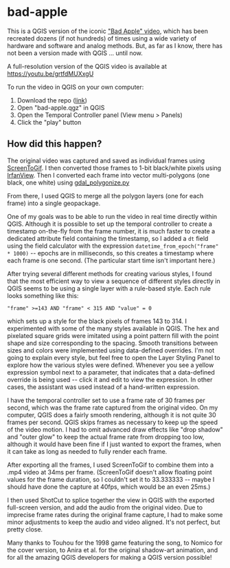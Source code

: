 # bad-apple
This is a QGIS version of the iconic ["Bad Apple" video](https://www.youtube.com/watch?v=FtutLA63Cp8), which has been recreated dozens (if not hundreds) of times using a wide variety of hardware and software and analog methods.  But, as far as I know, there has not been a version made with QGIS ... until now.

A full-resolution version of the QGIS video is available at <https://youtu.be/grtfdMUXxgU>

To run the video in QGIS on your own computer:
1. Download the repo ([link](https://github.com/kgjenkins/bad-apple/archive/refs/heads/main.zip))
2. Open "bad-apple.qgz" in QGIS
3. Open the Temporal Controller panel (View menu > Panels)
4. Click the "play" button


## How did this happen?

The original video was captured and saved as individual frames using [ScreenToGif](https://github.com/NickeManarin/ScreenToGif).  I then converted those frames to 1-bit black/white pixels using [IrfanView](https://www.irfanview.com/).  Then I converted each frame into vector multi-polygons (one black, one white) using [gdal_polygonize.py](https://gdal.org/programs/gdal_polygonize.html)

From there, I used QGIS to merge all the polygon layers (one for each frame) into a single geopackage.

One of my goals was to be able to run the video in real time directly within QGIS.  Although it is possible to set up the temporal controller to create a timestamp on-the-fly from the frame number, it is much faster to create a dedicated attribute field containing the timestamp, so I added a `dt` field using the field calculator with the expression `datetime_from_epoch("frame" * 1000)` -- epochs are in milliseconds, so this creates a timestamp where each frame is one second.  (The particular start time isn't important here.)

After trying several different methods for creating various styles, I found that the most efficient way to view a sequence of different styles directly in QGIS seems to be using a single layer with a rule-based style.  Each rule looks something like this:

```
"frame" >=143 AND "frame" < 315 AND "value" = 0
```

which sets up a style for the black pixels of frames 143 to 314.  I experimented with some of the many styles available in QGIS.  The hex and pixelated square grids were imitated using a point pattern fill with the point shape and size corresponding to the spacing.  Smooth transitions between sizes and colors were implemented using data-defined overrides.  I'm not going to explain every style, but feel free to open the Layer Styling Panel to explore how the various styles were defined.  Whenever you see a yellow expression symbol next to a parameter, that indicates that a data-defined override is being used -- click it and edit to view the expression.  In other cases, the assistant was used instead of a hand-written expression.

I have the temporal controller set to use a frame rate of 30 frames per second, which was the frame rate captured from the original video.  On my computer, QGIS does a fairly smooth rendering, although it is not quite 30 frames per second.  QGIS skips frames as necessary to keep up the speed of the video motion.  I had to omit advanced draw effects like "drop shadow" and "outer glow" to keep the actual frame rate from dropping too low, although it would have been fine if I just wanted to export the frames, when it can take as long as needed to fully render each frame.

After exporting all the frames, I used ScreenToGif to combine them into a .mp4 video at 34ms per frame.  (ScreenToGif doesn't allow floating point values for the frame duration, so I couldn't set it to 33.333333 -- maybe I should have done the capture at 40fps, which would be an even 25ms.)

I then used ShotCut to splice together the view in QGIS with the exported full-screen version, and add the audio from the original video.  Due to imprecise frame rates during the original frame capture, I had to make some minor adjustments to keep the audio and video aligned.  It's not perfect, but pretty close.

Many thanks to Touhou for the 1998 game featuring the song, to Nomico for the cover version, to Anira et al. for the original shadow-art animation, and for all the amazing QGIS developers for making a QGIS version possible!
